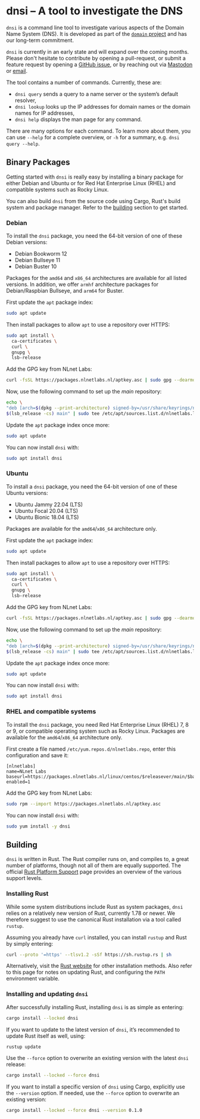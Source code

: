 # dnsi – A tool to investigate the DNS

`dnsi` is a command line tool to investigate various aspects of the
Domain Name System (DNS). It is developed as part of the 
[`domain` project](https://github.com/NLnetLabs/domain) and has our 
long-term commitment. 

`dnsi` is currently in an early state and will expand over the coming
months. Please don't hesitate to contribute by opening a pull-request,
or submit a feature request by opening a
[GitHub issue](https://github.com/NLnetLabs/dnsi/issues), or by reaching
out via [Mastodon](https://fosstodon.org/@nlnetlabs/) or 
[email](mailto:dnsteam@nlnetlabs.nl).


The tool contains a number of commands. Currently, these are:

* `dnsi query` sends a query to a name server or the system’s default
  resolver,
* `dnsi lookup` looks up the IP addresses for domain names or the domain
  names for IP addresses,
* `dnsi help` displays the man page for any command.

There are many options for each command. To learn more about them, you 
can use `--help` for a complete overview, or `-h` for a summary, e.g. 
`dnsi query --help`. 

## Binary Packages

Getting started with `dnsi` is really easy by installing a binary package
for either Debian and Ubuntu or for Red Hat Enterprise Linux (RHEL) and
compatible systems such as Rocky Linux. 

You can also build `dnsi` from the source code using Cargo, Rust's build
system and package manager. Refer to the [building](#building) section to
get started.

### Debian

To install the `dnsi` package, you need the 64-bit version of one of these
Debian versions:

-  Debian Bookworm 12
-  Debian Bullseye 11
-  Debian Buster 10

Packages for the `amd64` and  `x86_64` architectures are available for
all listed versions. In addition, we offer `armhf` architecture
packages for Debian/Raspbian Bullseye, and `arm64` for Buster.

First update the `apt` package index: 

``` bash 
sudo apt update
```

Then install packages to allow `apt` to use a repository over HTTPS:

``` bash
sudo apt install \
  ca-certificates \
  curl \
  gnupg \
  lsb-release
```

Add the GPG key from NLnet Labs:

``` bash
curl -fsSL https://packages.nlnetlabs.nl/aptkey.asc | sudo gpg --dearmor -o /usr/share/keyrings/nlnetlabs-archive-keyring.gpg
```

Now, use the following command to set up the *main* repository:

``` bash
echo \
"deb [arch=$(dpkg --print-architecture) signed-by=/usr/share/keyrings/nlnetlabs-archive-keyring.gpg] https://packages.nlnetlabs.nl/linux/debian \
$(lsb_release -cs) main" | sudo tee /etc/apt/sources.list.d/nlnetlabs.list > /dev/null
```

Update the `apt` package index once more:

``` bash
sudo apt update
```

You can now install `dnsi` with:

``` bash
sudo apt install dnsi
```
### Ubuntu

To install a `dnsi` package, you need the 64-bit version of one of these
Ubuntu versions:

- Ubuntu Jammy 22.04 (LTS)
- Ubuntu Focal 20.04 (LTS)
- Ubuntu Bionic 18.04 (LTS)

Packages are available for the `amd64`/`x86_64` architecture only.

First update the `apt` package index: 

``` bash 
sudo apt update
```

Then install packages to allow `apt` to use a repository over HTTPS:

``` bash
sudo apt install \
  ca-certificates \
  curl \
  gnupg \
  lsb-release
```

Add the GPG key from NLnet Labs:

``` bash
curl -fsSL https://packages.nlnetlabs.nl/aptkey.asc | sudo gpg --dearmor -o /usr/share/keyrings/nlnetlabs-archive-keyring.gpg
```

Now, use the following command to set up the *main* repository:

``` bash
echo \
"deb [arch=$(dpkg --print-architecture) signed-by=/usr/share/keyrings/nlnetlabs-archive-keyring.gpg] https://packages.nlnetlabs.nl/linux/ubuntu \
$(lsb_release -cs) main" | sudo tee /etc/apt/sources.list.d/nlnetlabs.list > /dev/null
```

Update the `apt` package index once more:

``` bash
sudo apt update
```

You can now install `dnsi` with:

``` bash
sudo apt install dnsi
```

### RHEL and compatible systems

To install the `dnsi` package, you need Red Hat Enterprise Linux (RHEL) 7,
8 or 9, or compatible operating system such as Rocky Linux. Packages are
available for the `amd64`/`x86_64` architecture only.

First create a file named `/etc/yum.repos.d/nlnetlabs.repo`, enter this
configuration and save it:

``` text
[nlnetlabs]
name=NLnet Labs
baseurl=https://packages.nlnetlabs.nl/linux/centos/$releasever/main/$basearch
enabled=1
```

Add the GPG key from NLnet Labs:

``` bash
sudo rpm --import https://packages.nlnetlabs.nl/aptkey.asc
```

You can now install `dnsi` with:

``` bash
sudo yum install -y dnsi
```

## Building

`dnsi` is written in Rust. The Rust compiler runs on, and compiles to, a
great number of platforms, though not all of them are equally supported. The
official [Rust Platform
Support](https://doc.rust-lang.org/nightly/rustc/platform-support.html) page
provides an overview of the various support levels.

### Installing Rust

While some system distributions include Rust as system packages, `dnsi`
relies on a relatively new version of Rust, currently 1.78 or newer.
We therefore suggest to use the canonical Rust installation via a tool called
`rustup`.

Assuming you already have `curl` installed, you can install `rustup` and Rust
by simply entering:

``` bash
curl --proto '=https' --tlsv1.2 -sSf https://sh.rustup.rs | sh
```

Alternatively, visit the [Rust website](https://www.rust-lang.org/tools/install) for other installation methods. Also refer to this page for notes
on updating Rust, and configuring the `PATH` environment variable.

### Installing and updating `dnsi`

After successfully installing Rust, installing `dnsi` is as simple as
entering:

``` bash
cargo install --locked dnsi
```

If you want to update to the latest version of `dnsi`, it’s recommended
to update Rust itself as well, using:

``` bash
rustup update
```

Use the `--force` option to overwrite an existing version with the latest
`dnsi` release:

``` bash
cargo install --locked --force dnsi
```

If you want to install a specific version of `dnsi` using Cargo, explicitly
use the `--version` option. If needed, use the `--force` option to
overwrite an existing version:
        
``` bash
cargo install --locked --force dnsi --version 0.1.0
```
